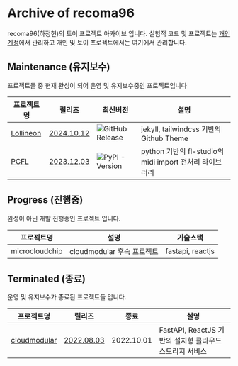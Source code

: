 # Archive of recoma96

recoma96(하정현)의 토이 프로젝트 아카이브 입니다.
실험적 코드 및 프로젝트는 [개인 계정](https://github.com/recoma96)에서 관리하고 개인 및 토이 프로젝트에서는 여기에서 관리합니다.

## Maintenance (유지보수)

프로젝트들 중 현재 완성이 되어 운영 및 유지보수중인 프로젝트입니다

|프로젝트명|릴리즈|최신버전|설명|
|---|---|---|---|
|[Lollineon](https://github.com/sweetcase-production/lollineon)|[2024.10.12](https://github.com/sweetcase-production/lollineon/releases/tag/1.0.0)|![GitHub Release](https://img.shields.io/github/v/release/sweetcase-production/lollineon)|jekyll, tailwindcss 기반의 Github Theme|
|[PCFL](https://github.com/sweetcase-production/pcfl)|[2023.12.03](https://github.com/sweetcase-production/pcfl/releases)|![PyPI - Version](https://img.shields.io/pypi/v/pcfl)|python 기반의 fl-studio의 midi import 전처리 라이브러리|



## Progress (진행중)

완성이 아닌 개발 진행중인 프로젝트 입니다.

|프로젝트명|설명|기술스택|
|---|---|---|
|microcloudchip|cloudmodular 후속 프로젝트|fastapi, reactjs|


## Terminated (종료)

운영 및 유지보수가 종료된 프로젝트들 입니다.

|프로젝트명|릴리즈|종료|설명|
|---|---|---|---|
|[cloudmodular](https://github.com/sweetcase-production/cloudmodular)|[2022.08.03](https://github.com/sweetcase-production/cloudmodular/releases/tag/v0.1.0.1)|2022.10.01|FastAPI, ReactJS 기반의 설치형 클라우드 스토리지 서비스|

